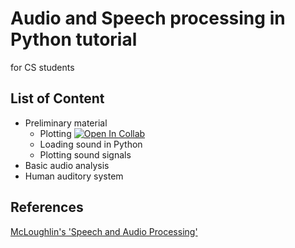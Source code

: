 # Audio and Speech processing in Python tutorial
for CS students

## List of Content
- Preliminary material
    - Plotting [![Open In Collab](https://colab.research.google.com/assets/colab-badge.svg)](https://colab.research.google.com/https://github.com/Pheobe-Sun/audio-and-speech-demo/blob/master/appendix-python-audio-basic/matplotlib-basic.ipynb)
    - Loading sound in Python
    - Plotting sound signals
- Basic audio analysis
- Human auditory system

## References
[McLoughlin's 'Speech and Audio Processing'](https://www.cambridge.org/core/books/speech-and-audio-processing/736E38B7690AE09BF7513D0B652AD272)